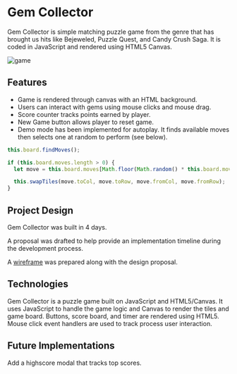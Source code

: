 # Gem Collector
Gem Collector is simple matching puzzle game from the genre that has brought us hits like Bejeweled, Puzzle Quest, and Candy Crush Saga. It is coded in JavaScript and rendered using HTML5 Canvas.

![game][game]

## Features
- Game is rendered through canvas with an HTML background.
- Users can interact with gems using mouse clicks and mouse drag.
- Score counter tracks points earned by player.
- New Game button allows player to reset game.
- Demo mode has been implemented for autoplay. It finds available moves then selects one at random to perform (see below).

```JavaScript
this.board.findMoves();

if (this.board.moves.length > 0) {
  let move = this.board.moves[Math.floor(Math.random() * this.board.moves.length)];

  this.swapTiles(move.toCol, move.toRow, move.fromCol, move.fromRow);
}
```

## Project Design
Gem Collector was built in 4 days.

A proposal was drafted to help provide an implementation timeline during the development process.

A [wireframe][wireframe] was prepared along with the design proposal.


## Technologies
Gem Collector is a puzzle game built on JavaScript and HTML5/Canvas. It uses JavaScript to handle the game logic and Canvas to render the tiles and game board. Buttons, score board, and timer are rendered using HTML5. Mouse click event handlers are used to track process user interaction.

[game]: https://res.cloudinary.com/dogzxn5h4/image/upload/v1496832610/Screenshot3_btvn9m.png
[wireframe]: http://res.cloudinary.com/dogzxn5h4/image/upload/v1490984940/images/wireframe.png

## Future Implementations
Add a highscore modal that tracks top scores.
